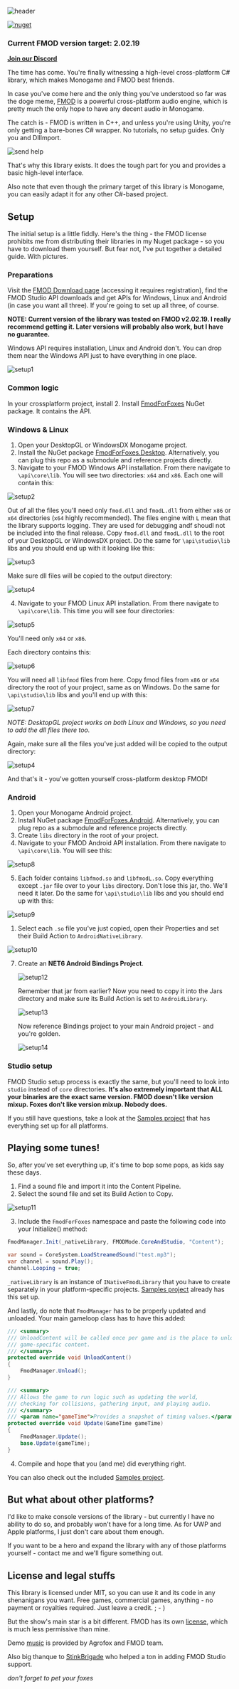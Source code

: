 ﻿

![header](/pics/ebites.png)


[![nuget](https://badgen.net/nuget/v/FmodForFoxes?icon=nuget)](https://www.nuget.org/packages/FmodForFoxes)

### Current FMOD version target: 2.02.19

[**Join our Discord**](https://discord.gg/EtJexdZs77)


The time has come. You're finally witnessing a high-level cross-platform C# library, which makes Monogame and FMOD best friends.

In case you've come here and the only thing you've understood so far was the doge meme, [FMOD](https://fmod.com) is a powerful cross-platform audio engine, which is pretty much the only hope to have any decent audio in Monogame. 

The catch is - FMOD is written in C++, and unless you're using Unity, you're only getting a bare-bones C# wrapper. No tutorials, no setup guides. Only you and DllImport.

![send help](/pics/help.png)


That's why this library exists. It does the tough part for you and provides a basic high-level interface. 

Also note that even though the primary target of this library is Monogame, you can easily adapt it for any other C#-based project.

## Setup

The initial setup is a little fiddly. Here's the thing - the FMOD license prohibits me from distributing their libraries in my Nuget package - so you have to download them yourself. 
But fear not, I've put together a detailed guide. With pictures.

### Preparations

Visit the [FMOD Download page](https://www.fmod.com/download) (accessing it requires registration), find the FMOD Studio API downloads and get APIs for Windows, Linux and Android (in case you want all three). If you're going to set up all three, of course.

**NOTE: Current version of the library was tested on FMOD v2.02.19. I really recommend getting it. Later versions will probably also work, but I have no guarantee.**


Windows API requires installation, Linux and Android don't. You can drop them near the Windows API just to have everything in one place.

![setup1](/pics/setup1.png)

### Common logic

In your crossplatform project, install 2. Install [FmodForFoxes](https://www.nuget.org/packages/FmodForFoxes/) NuGet package. It contains the API.

### Windows & Linux

1. Open your DesktopGL or WindowsDX Monogame project.
2. Install the NuGet package [FmodForFoxes.Desktop](https://www.nuget.org/packages/FmodForFoxes.Desktop/). Alternatively, you can plug this repo as a submodule and reference projects directly.
3. Navigate to your FMOD Windows API installation. From there navigate to `\api\core\lib`. You will see two directories: `x64` and `x86`. Each one will contain this:

![setup2](/pics/setup2.png)


Out of all the files you'll need only `fmod.dll` and `fmodL.dll` from either `x86` or `x64` directories (`x64` highly recommended). The files engine with `L` mean that the library supports logging. They are used for debugging andf shoudl not be included into the final release. Copy `fmod.dll` and `fmodL.dll` to the root of your DesktopGL or WindowsDX project. Do the same for `\api\studio\lib` libs and you should end up with it looking like this:


![setup3](/pics/setup3.png)

Make sure dll files will be copied to the output directory:

![setup4](/pics/setup4.png)

4. Navigate to your FMOD Linux API installation. From there navigate to `\api\core\lib`. This time you will see four directories: 

![setup5](/pics/setup5.png)

You'll need only `x64` or `x86`.

Each directory contains this:

![setup6](/pics/setup6.png)

You will need all `libfmod` files from here. Copy fmod files from `x86` or `x64` directory the root of your project, same as on Windows. Do the same for `\api\studio\lib` libs and you'll end up with this:

![setup7](/pics/setup7.png)

*NOTE: DesktopGL project works on both Linux and Windows, so you need to add the dll files there too.*

Again, make sure all the files you've just added will be copied to the output directory:

![setup4](/pics/setup4.png)

And that's it - you've gotten yourself cross-platform desktop FMOD!

### Android

1. Open your Monogame Android project.
2. Install NuGet package [FmodForFoxes.Android](https://www.nuget.org/packages/FmodForFoxes.Android/). Alternatively, you can plug repo as a submodule and reference projects directly.
3. Create `libs` directory in the root of your project.
4. Navigate to your FMOD Android API installation. From there navigate to  `\api\core\lib`. You will see this:

![setup8](/pics/setup8.png)

5. Each folder contains `libfmod.so` and `libfmodL.so`. 
Copy everything except `.jar` file over to your `libs` directory. Don't lose this jar, tho. We'll need it later. Do the same for `\api\studio\lib` libs and you should end up with this:

![setup9](/pics/setup9.png)

1. Select each `.so` file you've just copied, open their Properties and set their Build Action to `AndroidNativeLibrary`.

![setup10](/pics/setup10.png)

7. Create an **NET6 Android Bindings Project**.

   ![setup12](/pics/setup12.png)

   Remember that jar from earlier? Now you need to copy it into the Jars directory and make sure its Build Action is set to `AndroidLibrary`.

   ![setup13](/pics/setup13.png)

   Now reference Bindings project to your main Android project - and you're golden. 

   ![setup14](/pics/setup14.png)


### Studio setup

FMOD Studio setup process is exactly the same, but you'll need to look into `studio` instead of `core` directories. 
**It's also extremely important that ALL your binaries are the exact same version. 
FMOD doesn't like version mixup. Foxes don't like version mixup. Nobody does.** 

If you still have questions, take a look at the [Samples project](/Samples) that has everything set up for all platforms.

## Playing some tunes!

So, after you've set everything up, it's time to bop some pops, as kids say these days.

1. Find a sound file and import it into the Content Pipeline.
2. Select the sound file and set its Build Action to Copy. 

![setup11](/pics/setup11.png)

3. Include the `FmodForFoxes` namespace and paste the following code into your
Initialize() method:
```cs
FmodManager.Init(_nativeLibrary, FMODMode.CoreAndStudio, "Content");

var sound = CoreSystem.LoadStreamedSound("test.mp3");
var channel = sound.Play();
channel.Looping = true;
```

`_nativeLibrary` is an instance of `INativeFmodLibrary` that you have to create separately in your platform-specific projects. [Samples project](/Samples) already has this set up.

And lastly, do note that `FmodManager` has to be properly updated and unloaded. Your main gameloop class has to have this added:

```cs
/// <summary>
/// UnloadContent will be called once per game and is the place to unload
/// game-specific content.
/// </summary>
protected override void UnloadContent()
{
	FmodManager.Unload();
}

/// <summary>
/// Allows the game to run logic such as updating the world,
/// checking for collisions, gathering input, and playing audio.
/// </summary>
/// <param name="gameTime">Provides a snapshot of timing values.</param>
protected override void Update(GameTime gameTime)
{
	FmodManager.Update();
	base.Update(gameTime);
}
```

4. Compile and hope that you (and me) did everything right.

You can also check out the included [Samples project](/Samples). 

## But what about other platforms?

I'd like to make console versions of the library - but currently I have no ability
to do so, and probably won't have for a long time. As for UWP and Apple platforms,
I just don't care about them enough. 

If you want to be a hero and expand the library with any of those platforms yourself - 
contact me and we'll figure something out.


## License and legal stuffs

This library is licensed under MIT, so you can use it and its code in any 
shenanigans you want. Free games, commercial games, anything - no payment or 
royalties required. Just leave a credit. ; - )

But the show's main star is a bit different. FMOD has its own [license](https://fmod.com/licensing#faq), 
which is much less permissive than mine. 

Demo [music](https://www.youtube.com/watch?v=zZ81qi90E-Y) is provided by Agrofox and FMOD team.



Also big thanque to [StinkBrigade](https://github.com/StinkBrigade) who helped a ton in adding FMOD Studio support.

*don't forget to pet your foxes*
